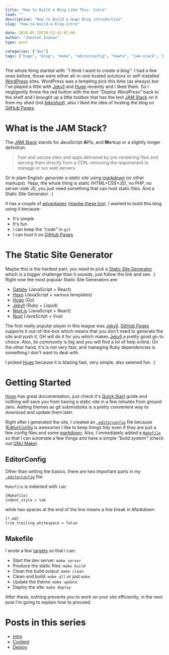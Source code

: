 ```yaml
---
title: "How to Build a Blog Like This: Intro"
lead: ""
description: "How to Build a Hugo Blog introduction"
slug: "how-to-build-a-blog-intro"

date: 2020-05-18T20:52:42-07:00
author: "Jonatan Ivanov"
type: post

categories: ["dev"]
tags: ["hugo", "blog", "make", "editorconfig", "howto", "jam-stack", "git", "github", "github-pages"]
---
```


The whole thing started with: *"I think I want to create a blog"*. I had a few ones before, those were either all-in-one hosted solutions or self-installed [WordPress](https://wordpress.org/) sites. WordPress was a tempting pick this time (as always) but I've played a little with [Jekyll](https://jekyllrb.com/) and [Hugo](https://gohugo.io/) recently and I liked them. So I negligently threw the red button with the text *"Deploy WordPress"* back to the shelf and I brought up a little toolbox that has the text [JAM Stack](https://jamstack.org/) on it from my shed (not [*bikeshed*](https://www.freebsd.org/doc/en_US.ISO8859-1/articles/mailing-list-faq/bikeshed.html)), also I liked the idea of hosting the blog on [GitHub Pages](https://pages.github.com/).
<!--more-->

# What is the JAM Stack?

The [JAM Stack](https://jamstack.org/) stands for **J**avaScript **A**PIs, and **M**arkup or a slightly longer definition:

>Fast and secure sites and apps delivered by pre-rendering files and serving them directly from a CDN, removing the requirement to manage or run web servers.

Or in plain English: *generate a static site using [markdown](https://daringfireball.net/projects/markdown/)* (or other markups). Yepp, the whole thing is static (HTML+CSS+JS), no PHP, no server-side JS, you just need something that can host static files. And a Static Site Generator. :)

It has a couple of [advantages](https://jamstack.org/) ([maybe these too](https://jamstack.org/best-practices/)), I wanted to build this blog using it because:

- It's simple
- It's fun
- I can keep the *"code"* in `git`
- I can host it on [GitHub Pages](https://pages.github.com/)

# The Static Site Generator

Maybe this is the hardest part, you need to pick a [Static Site Generator](https://www.staticgen.com/) which is a bigger challenge than it sounds, just follow the link and see. :)
Right now the most popular Static Site Generators are:
- [Gatsby](https://github.com/gatsbyjs/gatsby) (JavaScript + React)
- [Hexo](https://hexo.io/) (JavaScript + various templates)
- [Hugo](https://gohugo.io/) (Go)
- [Jekyll](https://jekyllrb.com/) (Ruby + Liquid)
- [Next.js](https://nextjs.org/) (JavaScript + React)
- [Nuxt](https://nuxtjs.org/) (JavaScript + Vue)

The first really popular player in this league was [Jekyll](https://jekyllrb.com/). [GitHub Pages](https://pages.github.com/) supports it out-of-the-box which means that you don't need to generate the site and push it, GH will do it for you which makes [Jekyll](https://jekyllrb.com/) a pretty good go-to choice. Also, its community is big and you will find a lot of help online.
On the other hand, it's is not very fast, and managing Ruby dependencies is something I don't want to deal with.

I picked [Hugo](https://gohugo.io/) because it is blazing fast, very simple, also seemed fun. :)

# Getting Started

[Hugo](https://gohugo.io/) has great documentation, just check it's [Quick Start](https://gohugo.io/getting-started/quick-start/) guide and nothing will save you from having a static site in a few minutes from ground zero.
Adding themes as git submodules is a pretty convenient way to download and update them later.

Right after I generated the site, I created an [`.editorconfig`](https://github.com/jonatan-ivanov/develotters-blog/blob/85a55fae2d24a9b7819fe2829c8eb3d395c9af49/.editorconfig) file because ([EditorConfig](https://editorconfig.org/) is awesome) I like to keep things tidy even if they are just a few config files and some [markdown](https://daringfireball.net/projects/markdown/). Also, I immediately added a [`Makefile`](https://github.com/jonatan-ivanov/develotters-blog/blob/5cb856df20cea406008be8e68fa955dd0f246ba9/Makefile) so that I can automate a few things and have a simple *"build system"* (check out [GNU Make](https://www.gnu.org/software/make/)).

## EditorConfig

Other than setting the basics, there are two important parts in my [`.editorconfig`](https://github.com/jonatan-ivanov/develotters-blog/blob/85a55fae2d24a9b7819fe2829c8eb3d395c9af49/.editorconfig) file:

`Makefile` is indented with `tab`:
```
[Makefile]
indent_style = tab
```

while two spaces at the end of the line means a line break in *Markdown*:
```
[*.md]
trim_trailing_whitespace = false
```

## Makefile

I wrote a few [targets](https://github.com/jonatan-ivanov/develotters-blog/blob/5cb856df20cea406008be8e68fa955dd0f246ba9/Makefile) so that I can:

- Start the dev server: `make server`
- Produce the static files: `make build`
- Clean the build output: `make clean`
- Clean and build: `make all` or just `make`
- Update the theme: `make update`
- Deploy the site: `make deploy`

After these, nothing prevents you to work on your site efficiently, in the next post I'm going to explain how to proceed.

# Posts in this series

- [Intro](/posts/how-to-build-a-blog-intro/)
- [Content](/posts/how-to-build-a-blog-content/)
- [Deploy](/posts/how-to-build-a-blog-deploy/)
